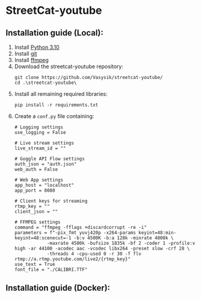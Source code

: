 # StreetCat-youtube

## Installation guide (Local):
1) Install [Python 3.10](https://www.python.org/downloads/)
2) Install [git](https://git-scm.com/downloads)
3) Install [ffmpeg](https://ffmpeg.org/download.html)
4) Download the streetcat-youtube repository:
   ```
   git clone https://github.com/Vasysik/streetcat-youtube/
   cd .\streetcat-youtube\
   ```
5) Install all remaining required libraries:
   ```
   pip install -r requirements.txt
   ```
6) Create a ```conf.py``` file containing:
    ```
    # Logging settings
    use_logging = False
   
    # Live stream settings
    live_stream_id = ""

    # Goggle API Flow settings
    auth_json = "auth.json"
    web_auth = False

    # Web App settings
    app_host = "localhost"
    app_port = 8080

    # Client keys for streaming
    rtmp_key = ""
    client_json = ""

    # FFMPEG settings
    command = "ffmpeg -fflags +discardcorrupt -re -i"
    parameters = f"-pix_fmt yuvj420p -x264-params keyint=48:min-keyint=48:scenecut=-1 -b:v 4500K -b:a 128k -minrate 4000k \
                -maxrate 4500k -bufsize 1835k -bf 2 -coder 1 -profile:v high -ar 44100 -acodec aac -vcodec libx264 -preset slow -crf 28 \
                -threads 4 -cpu-used 0 -r 30 -f flv rtmp://a.rtmp.youtube.com/live2/{rtmp_key}"
    use_text = True
    font_file = "./CALIBRI.TTF"
    ```

## Installation guide (Docker):
